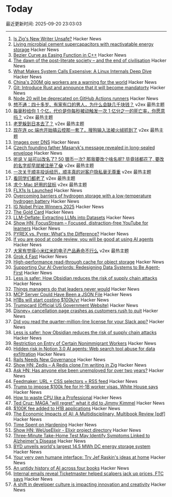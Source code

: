 # Today

最近更新时间: 2025-09-20 23:03:03

--- 
1. [Is Zig's New Writer Unsafe?](https://www.openmymind.net/Is-Zigs-New-Io-Unsafe/) Hacker News
2. [Living microbial cement supercapacitors with reactivatable energy storage](https://www.cell.com/cell-reports-physical-science/fulltext/S2666-3864(25)00409-6) Hacker News
3. [Bezier Curve as Easing Function in C++](https://asawicki.info/news_1790_bezier_curve_as_easing_function_in_c) Hacker News
4. [The dawn of the post-literate society – and the end of civilisation](https://jmarriott.substack.com/p/the-dawn-of-the-post-literate-society-aa1) Hacker News
5. [What Makes System Calls Expensive: A Linux Internals Deep Dive](https://blog.codingconfessions.com/p/what-makes-system-calls-expensive) Hacker News
6. [China's 200M gig workers are a warning for the world](https://www.economist.com/leaders/2025/09/18/chinas-200m-gig-workers-are-a-warning-for-the-world) Hacker News
7. [Git: Introduce Rust and announce that it will become mandatorty](https://lore.kernel.org/git/20250904-b4-pks-rust-breaking-change-v1-0-3af1d25e0be9@pks.im/) Hacker News
8. [Node 20 will be deprecated on GitHub Actions runners](https://github.blog/changelog/2025-09-19-deprecation-of-node-20-on-github-actions-runners/) Hacker News
9. [想不通：四十多岁、有家有口的男人，为什么会缺几千块钱？](https://www.v2ex.com/t/1160728) v2ex 最热主题
10. [每毫秒给你 1 个亿，代价是你每秒被动触发一次 1 亿分之一的死亡率，你愿意吗？](https://www.v2ex.com/t/1160703) v2ex 最热主题
11. [老罗躲到日本去了？](https://www.v2ex.com/t/1160699) v2ex 最热主题
12. [现在连 pc 端也开始搞云控那一套了，搜狗输入法被火绒抓到了](https://www.v2ex.com/t/1160698) v2ex 最热主题
13. [Images over DNS](https://dgl.cx/2025/09/images-over-dns) Hacker News
14. [Czech founding father Masaryk's message revealed in long-sealed envelope](https://www.nbcnews.com/world/europe/masaryk-message-revealed-envelope-czech-founding-father-rcna232353) Hacker News
15. [听说 V 站可以改名了? 50 银币一次? 那我要改个啥名呢? 毕竟钱都花了, 要改的名字却早就被注册了😂](https://www.v2ex.com/t/1160682) v2ex 最热主题
16. [一次关于顺丰投诉经历，顺丰真的对客户隐私毫无尊重](https://www.v2ex.com/t/1160677) v2ex 最热主题
17. [看同学们都老了](https://www.v2ex.com/t/1160663) v2ex 最热主题
18. [求个 Mac 好用的鼠标](https://www.v2ex.com/t/1160652) v2ex 最热主题
19. [FLX1s Is Launched](https://furilabs.com/flx1s-is-launched/) Hacker News
20. [Overcoming barriers of hydrogen storage with a low-temperature hydrogen battery](https://www.isct.ac.jp/en/news/okmktjxyrvdc) Hacker News
21. [IG Nobel Prize Winners 2025](https://improbable.com/ig/winners/) Hacker News
22. [The Gold Card](https://www.whitehouse.gov/presidential-actions/2025/09/the-gold-card/) Hacker News
23. [LLM-Deflate: Extracting LLMs into Datasets](https://www.scalarlm.com/blog/llm-deflate-extracting-llms-into-datasets/) Hacker News
24. [Show HN: FocusStream – Focused, distraction-free YouTube for learners](https://focusstream.media) Hacker News
25. [PYREX vs. Pyrex: What's the Difference?](https://www.corning.com/worldwide/en/products/life-sciences/resources/stories/in-the-field/pyrex-vs-pyrex-whats-the-difference.html) Hacker News
26. [If you are good at code review, you will be good at using AI agents](https://www.seangoedecke.com/ai-agents-and-code-review/) Hacker News
27. [大家有觉得小米红米的电子产品寿命不行么](https://www.v2ex.com/t/1160631) v2ex 最热主题
28. [Grok 4 Fast](https://x.ai/news/grok-4-fast) Hacker News
29. [High-performance read-through cache for object storage](https://github.com/s2-streamstore/cachey) Hacker News
30. [Supporting Our AI Overlords: Redesigning Data Systems to Be Agent-First](https://arxiv.org/abs/2509.00997) Hacker News
31. [Less is safer: How Obsidian reduces the risk of supply chain attacks](https://obsidian.md/blog/less-is-safer/) Hacker News
32. [Things managers do that leaders never would](https://simonsinek.com/stories/5-things-managers-do-that-leaders-never-would-according-to-simon/) Hacker News
33. [MCP Server Could Have Been a JSON File](https://materializedview.io/p/mcp-server-could-have-been-json-file) Hacker News
34. [H1Bs will start costing $100k/yr](https://www.boundless.com/blog/trump-administration-to-propose-new-100000-fee-for-h-1b-visa-applications/) Hacker News
35. [Trumpcard (Official US Government Website)](https://trumpcard.gov/) Hacker News
36. [Disney+ cancellation page crashes as customers rush to quit](https://creators.yahoo.com/lifestyle/story/disney-cancellation-page-crashes-as-customers-rush-to-quit-after-kimmel-suspension-033512277.html) Hacker News
37. [Did you read the quarter-million-line license for your Slack app?](https://mastodon.mit.edu/@Eggfreckles/114825126857396420) Hacker News
38. [Less is safer: how Obsidian reduces the risk of supply chain attacks](https://obsidian.md/blog/less-is-safer/) Hacker News
39. [Restriction on Entry of Certain Nonimmigrant Workers](https://www.whitehouse.gov/presidential-actions/2025/09/restriction-on-entry-of-certain-nonimmigrant-workers/) Hacker News
40. [Hidden risk in Notion 3.0 AI agents: Web search tool abuse for data exfiltration](https://www.codeintegrity.ai/blog/notion) Hacker News
41. [Rails Needs New Governance](https://davidcel.is/articles/rails-needs-new-governance) Hacker News
42. [Show HN: Zedis – A Redis clone I'm writing in Zig](https://github.com/barddoo/zedis) Hacker News
43. [Ask HN: Has anyone else been unemployed for over two years?](https://news.ycombinator.com/item?id=45306539) Hacker News
44. [Feedmaker: URL + CSS selectors = RSS feed](https://feedmaker.fly.dev) Hacker News
45. [Trump to impose $100k fee for H-1B worker visas, White House says](https://www.reuters.com/business/media-telecom/trump-mulls-adding-new-100000-fee-h-1b-visas-bloomberg-news-reports-2025-09-19/) Hacker News
46. [How to waste CPU like a Professional](https://mostlynerdless.de/blog/2025/09/19/how-to-waste-cpu-like-a-professional/) Hacker News
47. [Ted Cruz: MAGA "will regret" what it did to Jimmy Kimmel](https://www.axios.com/2025/09/19/ted-cruz-jimmy-kimmel-fcc-brendan-carr) Hacker News
48. [$100K fee added to H1B applications](https://www.reuters.com/business/media-telecom/trump-mulls-adding-new-100000-fee-h-1b-visas-bloomberg-news-reports-2025-09-19/) Hacker News
49. [The Economic Impacts of AI: A Multidisciplinary, Multibook Review [pdf]](https://kevinbryanecon.com/BryanAIBookReview.pdf) Hacker News
50. [Time Spent on Hardening](https://third-bit.com/2025/09/18/time-spent-on-hardening/) Hacker News
51. [Show HN: WeUseElixir - Elixir project directory](https://weuseelixir.com/) Hacker News
52. [Three-Minute Take-Home Test May Identify Symptoms Linked to Alzheimer's Disease](https://www.smithsonianmag.com/smart-news/three-minute-take-home-test-may-identify-symptoms-linked-to-alzheimers-disease-years-before-a-traditional-diagnosis-180987281/) Hacker News
53. [BYD unveils world's largest 14.5 MWh DC energy storage system](https://www.ess-news.com/2025/09/19/byd-unveils-worlds-largest-14-5-mwh-dc-energy-storage-system/) Hacker News
54. [Your very own humane interface: Try Jef Raskin's ideas at home](https://arstechnica.com/gadgets/2025/09/your-very-own-humane-interface-try-jef-raskins-ideas-at-home/) Hacker News
55. [An untidy history of AI across four books](https://hedgehogreview.com/issues/lessons-of-babel/articles/perplexity) Hacker News
56. [Internal emails reveal Ticketmaster helped scalpers jack up prices, FTC says](https://arstechnica.com/tech-policy/2025/09/ticketmaster-intentionally-screwed-fans-out-of-billions-ftc-lawsuit-says/) Hacker News
57. [A shift in developer culture is impacting innovation and creativity](https://dayvster.com/blog/dev-culture-is-dying-the-curious-developer-is-gone/) Hacker News

